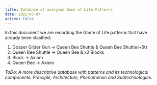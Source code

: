 ```yaml
---
title: Database of analysed Game of Life Patterns
date: 2021-05-07
active: false
---
```


In this document we are recording the Game of Life patterns that have already been clasified:

1. Gosper Glider Gun -> Queen Bee Shuttle & Queen Bee Shuttle(+5t)
2. Queen Bee Shuttle -> Queen Bee & x2 Blocks
3. Block -> Axiom
4. Queen Bee -> Axiom

*ToDo: A more descriptive database with patterns and its technological components: Principle, Architecture, Phenomenon and Subtechnologies.*
